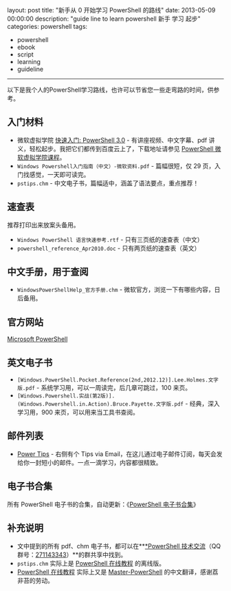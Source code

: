 ﻿layout: post
title: "新手从 0 开始学习 PowerShell 的路线"
date: 2013-05-09 00:00:00
description: "guide line to learn powershell 新手 学习 起步"
categories: powershell
tags:
- powershell
- ebook
- script
- learning
- guideline
---
以下是我个人的PowerShell学习路线，也许可以节省您一些走弯路的时间，供参考。

<!--more-->

入门材料
--------
* 微软虚拟学院 [快速入门: PowerShell 3.0](http://www.microsoftvirtualacademy.com/training-courses/796) - 有讲座视频、中文字幕、pdf 讲义，轻松起步。我把它们都传到百度云上了，下载地址请参见 [PowerShell 微软虚拟学院课程](/powershell/2014/02/14/powershell-mva-lessons)。
* `Windows Powershell入门指南（中文）-微软资料.pdf` - 篇幅很短，仅 29 页，入门找感觉，一天即可读完。
* `pstips.chm` - 中文电子书，篇幅适中，涵盖了语法要点，重点推荐！

速查表
------
推荐打印出来放案头备用。
* `Windows PowerShell 语言快速参考.rtf` - 只有三页纸的速查表（中文）
* `powershell_reference_Apr2010.doc` - 只有两页纸的速查表（英文）

中文手册，用于查阅
------------------
* `WindowsPowerShellHelp_官方手册.chm` - 微软官方，浏览一下有哪些内容，日后备用。

官方网站
--------
[Microsoft PowerShell](https://msdn.microsoft.com/en-us/powershell)

英文电子书
----------
* `[Windows.PowerShell.Pocket.Reference(2nd,2012.12)].Lee.Holmes.文字版.pdf` - 系统学习用，可以一周读完，后几章可跳过，100 来页。
* `[Windows.Powershell.实战(第2版)].(Windows.Powershell.in.Action).Bruce.Payette.文字版.pdf` - 经典，深入学习用，900 来页，可以用来当工具书查阅。

邮件列表
--------
* [Power Tips](http://powershell.com/cs/blogs/tips/default.aspx) - 右侧有个 Tips via Email，在这儿通过电子邮件订阅，每天会发给你一封短小的邮件。一点一滴学习，内容都很精致。

电子书合集
----------
所有 PowerShell 电子书的合集，自动更新：《[PowerShell 电子书合集](http://blog.vichamp.com/powershell/2014/09/24/powershell-ebooks-collection/)》

补充说明
--------
* 文中提到的所有 pdf、chm 电子书，都可以在**[*PowerShell 技术交流](http://url.cn/Jq5bta)（QQ 群号：[271143343](http://url.cn/Jq5bta)）**的群共享中找到。
* `pstips.chm` 实际上是 [PowerShell 在线教程](http://www.pstips.net/powershell-online-tutorials) 的离线版。
* [PowerShell 在线教程](http://www.pstips.net/powershell-online-tutorials) 实际上又是 [Master-PowerShell](http://powershell.com/cs/blogs/ebookv2/default.aspx) 的中文翻译，感谢荔非苔的劳动。
